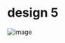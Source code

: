 # design 5

![image](https://github.com/slowy07/uiDesign/blob/main/design5/screenDesign5.png?raw=true)
